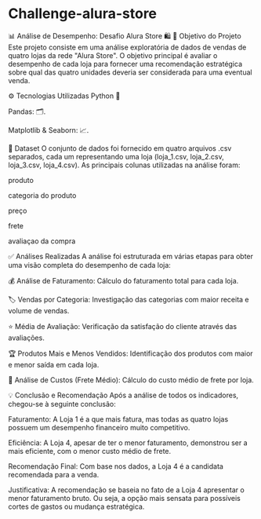 # Challenge-alura-store

📊 Análise de Desempenho: Desafio Alura Store 🛍️
🎯 Objetivo do Projeto
Este projeto consiste em uma análise exploratória de dados de vendas de quatro lojas da rede "Alura Store". O objetivo principal é avaliar o desempenho de cada loja para fornecer uma recomendação estratégica sobre qual das quatro unidades deveria ser considerada para uma eventual venda.

⚙️ Tecnologias Utilizadas
Python 🐍

Pandas: 🗂️.

Matplotlib & Seaborn: 📈.

💾 Dataset
O conjunto de dados foi fornecido em quatro arquivos .csv separados, cada um representando uma loja (loja_1.csv, loja_2.csv, loja_3.csv, loja_4.csv). As principais colunas utilizadas na análise foram:

produto

categoria do produto

preço

frete

avaliaçao da compra

✅ Análises Realizadas
A análise foi estruturada em várias etapas para obter uma visão completa do desempenho de cada loja:

💰 Análise de Faturamento: Cálculo do faturamento total para cada loja.

🏷️ Vendas por Categoria: Investigação das categorias com maior receita e volume de vendas.

⭐ Média de Avaliação: Verificação da satisfação do cliente através das avaliações.

🏆 Produtos Mais e Menos Vendidos: Identificação dos produtos com maior e menor saída em cada loja.

🚚 Análise de Custos (Frete Médio): Cálculo do custo médio de frete por loja.

💡 Conclusão e Recomendação
Após a análise de todos os indicadores, chegou-se à seguinte conclusão:

Faturamento: A Loja 1 é a que mais fatura, mas todas as quatro lojas possuem um desempenho financeiro muito competitivo.

Eficiência: A Loja 4, apesar de ter o menor faturamento, demonstrou ser a mais eficiente, com o menor custo médio de frete.

Recomendação Final:
Com base nos dados, a Loja 4 é a candidata recomendada para a venda.

Justificativa: A recomendação se baseia no fato de a Loja 4 apresentar o menor faturamento bruto. Ou seja, a opção mais sensata para possíveis cortes de gastos ou mudança estratégica.
